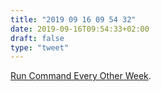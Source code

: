 ```yaml
---
title: "2019 09 16 09 54 32"
date: 2019-09-16T09:54:33+02:00
draft: false
type: "tweet"
---
```

[Run Command Every Other Week](https://sigpipe.macromates.com/2014/run-command-every-other-week/).
